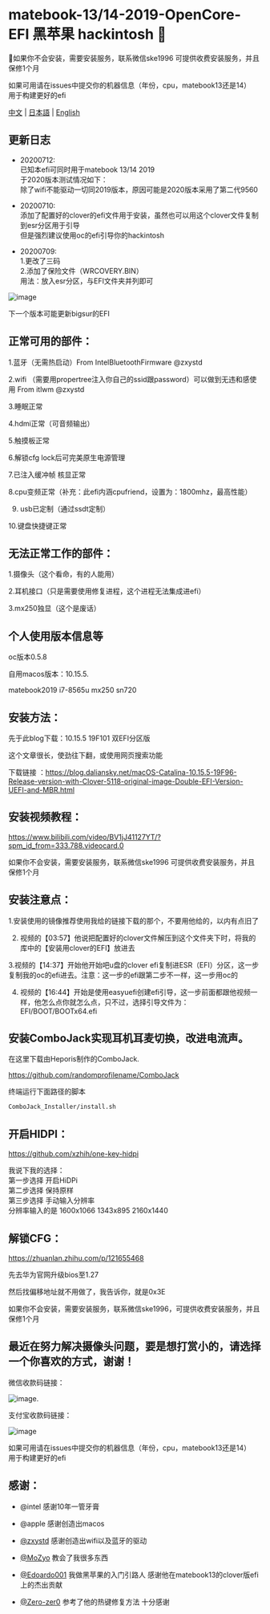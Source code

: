 # matebook-13/14-2019-OpenCore-EFI 黑苹果 hackintosh 
  
如果你不会安装，需要安装服务，联系微信ske1996
可提供收费安装服务，并且保修1个月  

如果可用请在issues中提交你的机器信息（年份，cpu，matebook13还是14）  
用于构建更好的efi

[中文](readme.md) | [日本語](readme-jp.md) | [English](readme-en.md)     


## 更新日志  
- 20200712:  
已知本efi可同时用于matebook 13/14 2019  
于2020版本测试情况如下：  
除了wifi不能驱动一切同2019版本，原因可能是2020版本采用了第二代9560

- 20200710:  
添加了配置好的clover的efi文件用于安装，虽然也可以用这个clover文件复制到esr分区用于引导   
但是强烈建议使用oc的efi引导你的hackintosh  

- 20200709:  
1.更改了三码  
2.添加了保险文件（WRCOVERY.BIN）  
用法：放入esr分区，与EFI文件夹并列即可

![image](https://github.com/ske1996/matebook-13-2019-oc-efi/blob/master/%E6%88%AA%E5%B1%8F0002-07-12%2023.29.34.png?raw=true)

下一个版本可能更新bigsur的EFI

## 正常可用的部件：
  
  
1.蓝牙（无需热启动）From IntelBluetoothFirmware @zxystd

2.wifi （需要用propertree注入你自己的ssid跟password）可以做到无违和感使用 From itlwm @zxystd

3.睡眠正常

4.hdmi正常（可音频输出）

5.触摸板正常

6.解锁cfg lock后可完美原生电源管理

7.已注入缓冲帧 核显正常

8.cpu变频正常（补充：此efi内涵cpufriend，设置为：1800mhz，最高性能）

9. usb已定制（通过ssdt定制）

10.键盘快捷键正常

  
  
## 无法正常工作的部件：  


1.摄像头（这个看命，有的人能用）

2.耳机接口（只是需要使用修复进程，这个进程无法集成进efi）

3.mx250独显（这个是废话）

  
## 个人使用版本信息等   
oc版本0.5.8

自用macos版本：10.15.5. 

matebook2019 i7-8565u mx250 sn720

## 安装方法：  


先于此blog下载：10.15.5 19F101 双EFI分区版

这个文章很长，使劲往下翻，或使用网页搜索功能

下载链接
：https://blog.daliansky.net/macOS-Catalina-10.15.5-19F96-Release-version-with-Clover-5118-original-image-Double-EFI-Version-UEFI-and-MBR.html
  
    
      
## 安装视频教程：

https://www.bilibili.com/video/BV1jJ41127YT/?spm_id_from=333.788.videocard.0
  
如果你不会安装，需要安装服务，联系微信ske1996
可提供收费安装服务，并且保修1个月  
## 安装注意点：  


1.安装使用的镜像推荐使用我给的链接下载的那个，不要用他给的，以内有点旧了

2. 视频的【03:57】他说把配置好的clover文件解压到这个文件夹下时，将我的库中的【安装用clover的EFI】放进去  

3.视频的【14:37】开始他开始吧u盘的clover efi复制进ESR（EFI）分区，这一步复制我的oc的efi进去。注意：这一步的efi跟第二步不一样，这一步用oc的

4. 视频的【16:44】开始是使用easyuefi创建efi引导，这一步前面都跟他视频一样，他怎么点你就怎么点，只不过，选择引导文件为：EFI/BOOT/BOOTx64.efi
  
  

## 安装ComboJack实现耳机耳麦切换，改进电流声。

在这里下载由Heporis制作的ComboJack.

https://github.com/randomprofilename/ComboJack


终端运行下面路径的脚本
```bash
ComboJack_Installer/install.sh
```
  


## 开启HIDPI：

https://github.com/xzhih/one-key-hidpi
 

我说下我的选择：  
第一步选择 开启HiDPi  
第二步选择 保持原样  
第三步选择 手动输入分辨率  
分辨率输入的是 1600x1066 1343x895 2160x1440  
  
  
## 解锁CFG：

https://zhuanlan.zhihu.com/p/121655468

先去华为官网升级bios至1.27

然后找偏移地址就不用做了，我告诉你，就是0x3E



  
如果你不会安装，需要安装服务，联系微信ske1996，可提供收费安装服务，并且保修1个月
      
      
## 最近在努力解决摄像头问题，要是想打赏小的，请选择一个你喜欢的方式，谢谢！


微信收款码链接：

![image](https://github.com/ske1996/matebook-13-2019-oc-efi/blob/master/%E5%BE%AE%E4%BF%A1.jpg?raw=true). 
  
  

支付宝收款码链接：

![image](https://github.com/ske1996/matebook-13-2019-oc-efi/blob/master/%E6%94%AF%E4%BB%98%E5%AE%9D.jpg?raw=true)

  
  
    
    
  
  
如果可用请在issues中提交你的机器信息（年份，cpu，matebook13还是14）  
用于构建更好的efi

## 感谢：

- @intel 感谢10年一管牙膏

- @apple 感谢创造出macos

- [@zxystd](https://github.com/OpenIntelWireless/itlwm) 感谢创造出wifi以及蓝牙的驱动

- [@MoZyo](https://github.com/MoZyo/RedmiBook-13-10th-Gen-Intel-Hackintosh) 教会了我很多东西

- [@Edoardo001](https://github.com/Edoardo001/Matebook-13-Hackintosh) 我做黑苹果的入门引路人 感谢他在matebook13的clover版efi上的杰出贡献

- [@Zero-zer0](https://github.com/Zero-zer0) 参考了他的热键修复方法 十分感谢

